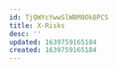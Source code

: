 ```yaml
---
id: TjQWYcYwwSlWBM0Ok8PCS
title: X-Risks
desc: ''
updated: 1639759165184
created: 1639759165184
---
```


